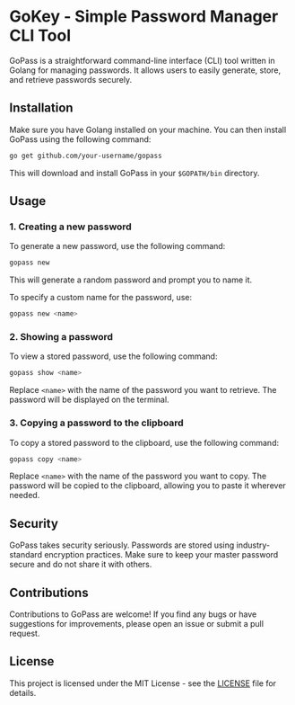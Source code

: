 # GoKey - Simple Password Manager CLI Tool

GoPass is a straightforward command-line interface (CLI) tool written in Golang for managing passwords. It allows users to easily generate, store, and retrieve passwords securely.

## Installation

Make sure you have Golang installed on your machine. You can then install GoPass using the following command:

```bash
go get github.com/your-username/gopass
```

This will download and install GoPass in your `$GOPATH/bin` directory.

## Usage

### 1. Creating a new password

To generate a new password, use the following command:

```bash
gopass new
```

This will generate a random password and prompt you to name it.

To specify a custom name for the password, use:

```bash
gopass new <name>
```

### 2. Showing a password

To view a stored password, use the following command:

```bash
gopass show <name>
```

Replace `<name>` with the name of the password you want to retrieve. The password will be displayed on the terminal.

### 3. Copying a password to the clipboard

To copy a stored password to the clipboard, use the following command:

```bash
gopass copy <name>
```

Replace `<name>` with the name of the password you want to copy. The password will be copied to the clipboard, allowing you to paste it wherever needed.

## Security

GoPass takes security seriously. Passwords are stored using industry-standard encryption practices. Make sure to keep your master password secure and do not share it with others.

## Contributions

Contributions to GoPass are welcome! If you find any bugs or have suggestions for improvements, please open an issue or submit a pull request.

## License

This project is licensed under the MIT License - see the [LICENSE](LICENSE) file for details.
